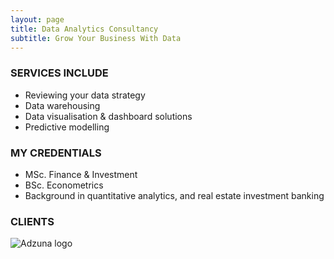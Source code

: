```yaml
---
layout: page
title: Data Analytics Consultancy
subtitle: Grow Your Business With Data    
---
```


### SERVICES INCLUDE
  - Reviewing your data strategy
  - Data warehousing 
  - Data visualisation & dashboard solutions
  - Predictive modelling

### MY CREDENTIALS
  - MSc. Finance & Investment
  - BSc. Econometrics
  - Background in quantitative analytics, and real estate investment banking
  
### CLIENTS
![Adzuna logo]()
  

<!-- Calendly badge widget begin -->
<link href="https://assets.calendly.com/assets/external/widget.css" rel="stylesheet">
<script src="https://assets.calendly.com/assets/external/widget.js" type="text/javascript"></script>
<script type="text/javascript">Calendly.initBadgeWidget({url: 'https://calendly.com/gorkemmeral/meeting', text: 'Schedule a meeting', color: '#4d5055', branding: false});</script>
<!-- Calendly badge widget end -->
